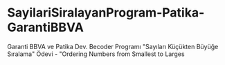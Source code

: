 # SayilariSiralayanProgram-Patika-GarantiBBVA
Garanti BBVA ve Patika Dev. Becoder Programı "Sayıları Küçükten Büyüğe Sıralama" Ödevi - "Ordering Numbers from Smallest to Larges
